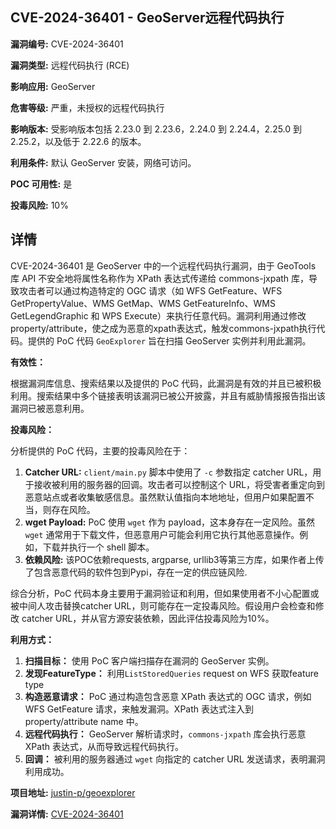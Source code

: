 ## CVE-2024-36401 - GeoServer远程代码执行

**漏洞编号:** CVE-2024-36401

**漏洞类型:** 远程代码执行 (RCE)

**影响应用:** GeoServer

**危害等级:** 严重，未授权的远程代码执行

**影响版本:** 受影响版本包括 2.23.0 到 2.23.6，2.24.0 到 2.24.4，2.25.0 到 2.25.2，以及低于 2.22.6 的版本。

**利用条件:** 默认 GeoServer 安装，网络可访问。

**POC 可用性:** 是

**投毒风险:** 10%

## 详情

CVE-2024-36401 是 GeoServer 中的一个远程代码执行漏洞，由于 GeoTools 库 API 不安全地将属性名称作为 XPath 表达式传递给 commons-jxpath 库，导致攻击者可以通过构造特定的 OGC 请求（如 WFS GetFeature、WFS GetPropertyValue、WMS GetMap、WMS GetFeatureInfo、WMS GetLegendGraphic 和 WPS Execute）来执行任意代码。漏洞利用通过修改property/attribute，使之成为恶意的xpath表达式，触发commons-jxpath执行代码。提供的 PoC 代码 `GeoExplorer` 旨在扫描 GeoServer 实例并利用此漏洞。 

**有效性：**

根据漏洞库信息、搜索结果以及提供的 PoC 代码，此漏洞是有效的并且已被积极利用。搜索结果中多个链接表明该漏洞已被公开披露，并且有威胁情报报告指出该漏洞已被恶意利用。

**投毒风险：**

分析提供的 PoC 代码，主要的投毒风险在于：

1.  **Catcher URL:** `client/main.py` 脚本中使用了 `-c` 参数指定 catcher URL，用于接收被利用的服务器的回调。攻击者可以控制这个 URL，将受害者重定向到恶意站点或者收集敏感信息。虽然默认值指向本地地址，但用户如果配置不当，则存在风险。
2.  **wget Payload:**  PoC 使用 `wget` 作为 payload，这本身存在一定风险。虽然 `wget` 通常用于下载文件，但恶意用户可能会利用它执行其他恶意操作。例如，下载并执行一个 shell 脚本。
3. **依赖风险:** 该POC依赖requests, argparse, urllib3等第三方库，如果作者上传了包含恶意代码的软件包到Pypi，存在一定的供应链风险.

综合分析，PoC 代码本身主要用于漏洞验证和利用，但如果使用者不小心配置或被中间人攻击替换catcher URL，则可能存在一定投毒风险。假设用户会检查和修改 catcher URL，并从官方源安装依赖，因此评估投毒风险为10%。

**利用方式：**

1.  **扫描目标：** 使用 PoC 客户端扫描存在漏洞的 GeoServer 实例。
2.  **发现FeatureType：** 利用`ListStoredQueries` request on WFS 获取feature type
3.  **构造恶意请求：** PoC 通过构造包含恶意 XPath 表达式的 OGC 请求，例如 WFS GetFeature 请求，来触发漏洞。XPath 表达式注入到 property/attribute name 中。
4.  **远程代码执行：** GeoServer 解析请求时，`commons-jxpath` 库会执行恶意 XPath 表达式，从而导致远程代码执行。
5.  **回调：**  被利用的服务器通过 `wget` 向指定的 catcher URL 发送请求，表明漏洞利用成功。

**项目地址:** [justin-p/geoexplorer](https://github.com/justin-p/geoexplorer)

**漏洞详情:** [CVE-2024-36401](https://nvd.nist.gov/vuln/detail/CVE-2024-36401)